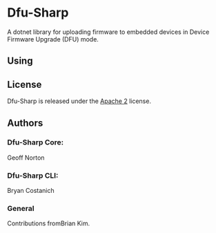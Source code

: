 # Dfu-Sharp

A dotnet library for uploading firmware to embedded devices in Device Firmware Upgrade (DFU) mode.

## Using

## License

Dfu-Sharp is released under the [Apache 2](license/) license.

## Authors

### Dfu-Sharp Core:

Geoff Norton

### Dfu-Sharp CLI:

Bryan Costanich

### General

Contributions fromBrian Kim.